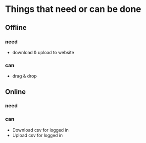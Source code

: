 # Things that need or can be done

## Offline
### need

* download & upload to website

### can

* drag & drop

## Online
### need

### can

* Download csv for logged in
* Upload csv for logged in
